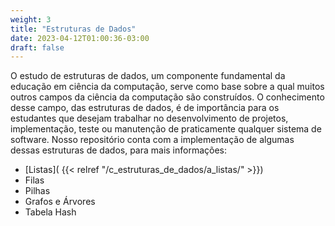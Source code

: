 ```yaml
---
weight: 3
title: "Estruturas de Dados"
date: 2023-04-12T01:00:36-03:00
draft: false
---
```


O estudo de estruturas de dados, um componente fundamental da educação em ciência da computação, serve como base sobre a qual muitos outros campos da ciência da computação são construídos. O conhecimento desse campo, das estruturas de dados, é de importância para os estudantes que desejam trabalhar no desenvolvimento de projetos, implementação, teste ou manutenção de praticamente qualquer sistema de software. Nosso repositório conta com a implementação de algumas dessas estruturas de dados, para mais informações:

- [Listas]( {{< relref "/c_estruturas_de_dados/a_listas/" >}})
- Filas
- Pilhas
- Grafos e Árvores
- Tabela Hash